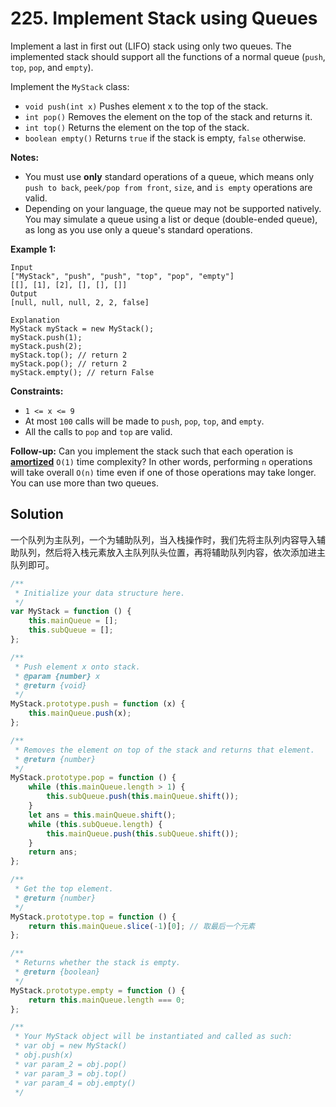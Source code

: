 # 225. Implement Stack using Queues

Implement a last in first out (LIFO) stack using only two queues. The implemented stack should support all the functions of a normal queue (`push`, `top`, `pop`, and `empty`).

Implement the `MyStack` class:

-   `void push(int x)` Pushes element x to the top of the stack.
-   `int pop()` Removes the element on the top of the stack and returns it.
-   `int top()` Returns the element on the top of the stack.
-   `boolean empty()` Returns `true` if the stack is empty, `false` otherwise.

**Notes:**

-   You must use **only** standard operations of a queue, which means only `push to back`, `peek/pop from front`, `size`, and `is empty` operations are valid.
-   Depending on your language, the queue may not be supported natively. You may simulate a queue using a list or deque (double-ended queue), as long as you use only a queue's standard operations.

**Example 1:**

```
Input
["MyStack", "push", "push", "top", "pop", "empty"]
[[], [1], [2], [], [], []]
Output
[null, null, null, 2, 2, false]

Explanation
MyStack myStack = new MyStack();
myStack.push(1);
myStack.push(2);
myStack.top(); // return 2
myStack.pop(); // return 2
myStack.empty(); // return False
```

**Constraints:**

-   `1 <= x <= 9`
-   At most `100` calls will be made to `push`, `pop`, `top`, and `empty`.
-   All the calls to `pop` and `top` are valid.

**Follow-up:** Can you implement the stack such that each operation is **[amortized](https://en.wikipedia.org/wiki/Amortized_analysis)** `O(1)` time complexity? In other words, performing `n` operations will take overall `O(n)` time even if one of those operations may take longer. You can use more than two queues.

## Solution

一个队列为主队列，一个为辅助队列，当入栈操作时，我们先将主队列内容导入辅助队列，然后将入栈元素放入主队列队头位置，再将辅助队列内容，依次添加进主队列即可。

```javascript
/**
 * Initialize your data structure here.
 */
var MyStack = function () {
    this.mainQueue = [];
    this.subQueue = [];
};

/**
 * Push element x onto stack.
 * @param {number} x
 * @return {void}
 */
MyStack.prototype.push = function (x) {
    this.mainQueue.push(x);
};

/**
 * Removes the element on top of the stack and returns that element.
 * @return {number}
 */
MyStack.prototype.pop = function () {
    while (this.mainQueue.length > 1) {
        this.subQueue.push(this.mainQueue.shift());
    }
    let ans = this.mainQueue.shift();
    while (this.subQueue.length) {
        this.mainQueue.push(this.subQueue.shift());
    }
    return ans;
};

/**
 * Get the top element.
 * @return {number}
 */
MyStack.prototype.top = function () {
    return this.mainQueue.slice(-1)[0]; // 取最后一个元素
};

/**
 * Returns whether the stack is empty.
 * @return {boolean}
 */
MyStack.prototype.empty = function () {
    return this.mainQueue.length === 0;
};

/**
 * Your MyStack object will be instantiated and called as such:
 * var obj = new MyStack()
 * obj.push(x)
 * var param_2 = obj.pop()
 * var param_3 = obj.top()
 * var param_4 = obj.empty()
 */
```
